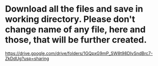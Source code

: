 # Download all the files and save in working directory. Please don't change name of any file, here and those, that will be further created.
https://drive.google.com/drive/folders/1GQpxG9mP_SW8t98DIvSndBrc7-ZkDdUg?usp=sharing
